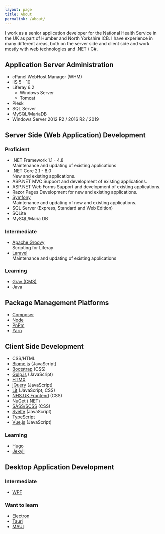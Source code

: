 ```yaml
---
layout: page
title: About
permalink: /about/
---
```

I work as a senior application developer for the National Health Service in the UK as part of Humber and North Yorkshire ICB. I have experience in many different areas, both on the server side and client side and work mostly with web technologies and .NET / C#.

## Application Server Administration

- cPanel WebHost Manager (WHM)
- IIS 5 - 10
- Liferay 6.2
  - Windows Server
  - Tomcat
- Plesk
- SQL Server
- MySQL/MariaDB
- Windows Server 2012 R2 / 2016 R2 / 2019

## Server Side (Web Application) Development

### Proficient

- .NET Framework 1.1 - 4.8  
  Maintenance and updating of existing applications
- .NET Core 2.1 - 8.0  
  New and existing applications.
- ASP.NET MVC
  Support and development of existing applications.
- ASP.NET Web Forms
  Support and development of existing applications.
- Razor Pages
  Development for new and existing applications.
- [Symfony](https://symfony.com/)  
  Maintenance and updating of new and existing applications.
- SQL Server (Express, Standard and Web Edition)
- SQLite
- MySQL/Maria DB
  

### Intermediate

- [Apache Groovy](https://groovy-lang.org/)  
  Scripting for Liferay
- [Laravel](https://laravel.com/)  
  Maintenance and updating of existing applications

### Learning

- [Grav (CMS)](https://getgrav.org/)
- Java

## Package Management Platforms

- [Composer](https://getcomposer.org/)
- [Node](https://nodejs.org/)
- [PnPm](https://pnpm.io/)
- [Yarn](https://yarnpkg.com/)

## Client Side Development

- CSS/HTML
- [Biome.js](https://biomejs.dev/) (JavaScript)
- [Bootstrap](https://getbootstrap.com) (CSS)
- [Gulp.js](https://gulpjs.com/) (JavaScript)
- [HTMX](https://htmx.org/)
- [jQuery](https://jquery.com/) (JavaScript)
- [Lit](https://lit.dev/) (JavaScript, CSS)
- [NHS.UK Frontend](https://nhsuk.github.io/nhsuk-frontend/) (CSS)
- [NuGet](https://www.nuget.org/) (.NET)
- [SASS/SCSS](https://sass-lang.com) (CSS)
- [Svelte](https://svelte.dev/) (JavaScript)
- [TypeScript](https://www.typescriptlang.org/)
- [Vue.js](https://vuejs.org/) (JavaScript)

### Learning

- [Hugo](https://gohugo.io/)
- [Jekyll](https://jekyllrb.com/)

## Desktop Application Development

### Intermediate

- [WPF](https://github.com/dotnet/wpf)

### Want to learn

- [Electron](https://www.electronjs.org/)
- [Tauri](https://tauri.app/)
- [MAUI](https://dotnet.microsoft.com/en-us/apps/maui)
